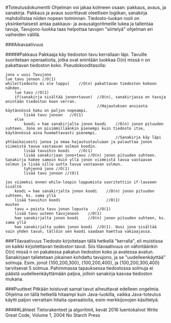 #Toteutusdokumentti
Ohjelman voi jakaa kolmeen osaan: pakkaus, avaus, ja sanakirja. Pakkaus ja avaus suorittavat oleellisen logiikan, sanakirja mahdollistaa niiden nopean toiminnan. Tiedosto-luokan rooli on yksinkertaisesti antaa pakkaus- ja avausalgoritmeille lukea ja tallentaa tavuja, Tavujono-luokka taas helpottaa tavujen "siirtelyä" ohjelman eri vaiheiden välillä.

###Aikavaativuus

#####Pakkaus
Pakkaaja käy tiedoston tavu kerrallaan läpi. Tavuille suoritetaan operaatioita, jotka ovat enintään luokkaa O(n) missä n on pakattavan tiedoston koko. Pseudokooditasolla:

```
jono = uusi Tavujono
lue tavu jonoon //O(1)
while(tiedosto ei ole loppu)    //O(n) pakattavan tiedoston kokoon nähden.
    lue tavu //O(1)
    if(sanakirja sisältää jonon+tavun)  //O(n), sanakirjassa on tavuja enintään tiedoston koon verran.
                                        //Hajautuksen ansiosta käytännössä haku on paljon nopeampi.
        lisää tavu jonoon   //O(1)
    else
        koodi = hae sanakirjalta jonon koodi    //O(n) jonon pituuden suhteen. Jono on pisimmilläänkin pienempi kuin tiedosto itse, käytännössä aina huomattavasti pienempi.
                                                //Sanakirja käy läpi yhtäaikaisesti jonoa ja omaa hajautustauluaan ja palauttaa jonon viimeistä tavua vastaavan solmun koodin.
        lisää tavuihin koodi    //O(1)
        lisää sanakirjaan jono+tavu //O(n) jonon pituuden suhteen. Sanakirja hakee samoin kuin yllä jonon viimeistä tavua vastaavan solmun ja lisää sille uutta tavua vastaavan solmun.
        tyhjennä jono //O(1)
        lisää tavu jonoon //(O)1

jos viimeksi ennen while-loopin loppumista suoritettiin if-lauseen sisältö
    koodi = hae sanakirjalta jonon koodi    //O(n) jonon pituuden suhteen, ks. sama yllä
    lisää tavuihin koodi                    //O(1)
muuten
    tavu = poista tavu jonon lopusta    //O(1)
    lisää tavu uuteen tavujonoon    //O(1)
    hae sanakirjalta jonon koodi    //O(n) jonon pituuden suhteen, ks. sama yllä
    hae sanakirjalta uuden jonon koodi  //O(1). Uusi jono sisältää vain yhden tavun, tällöin sen koodi saadaan haettua vakioajassa.
```


###Tilavaativuus
Tiedosto kirjoitetaan tällä hetkellä "kerralla", eli muistissa on kaikki kirjoitettavan tiedoston tavut. Siis tilavaativuus on vähintäänkin O(n) missä n on pakatessa pakatun tiedoston koko ja avatessa avatun. Sanakirjaan talletetaan jokainen kohdattu tavujono, ja se "uudelleenkäyttää" solmuja. Esim. jonot {100,200,300}, {100,200,400}, ja {100,200,300,400} tarvitsevat 5 solmua. Pahimmassa tapauksessa tiedostossa solmuja ei päästä uudelleenkäyttämään paljoa, jolloin sanakirja kasvaa tiedoston mukana. 


###Puutteet
Pitkään toistuvat samat tavut aiheuttavat edelleen ongelmia. Ohjelma on tällä hetkellä hitaampi kuin Java-luokilla, vaikka Java-toteutus käytti paljon verrattain hitaita operaatioita, esim merkkijonojen käsittelyä.

#####Lähteet
Tietorakenteet ja algoritmit, kevät 2016 luentokalvot
Write Great Code, Volume 1, 2004 No Starch Press